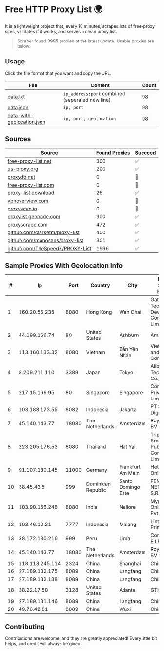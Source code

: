 
# Free HTTP Proxy List 🌍

It is a lightweight project that, every 10 minutes, scrapes lots of free-proxy sites, validates if it works, and serves a clean proxy list.


> Scraper found **3995** proxies at the latest update. Usable proxies are below.

## Usage

Click the file format that you want and copy the URL.


|File|Content|Count|
|----|-------|-----|
|[data.txt](https://raw.githubusercontent.com/themiralay/Proxy-List-World/master/data.txt)|`ip_address:port` combined (seperated new line)|98|
|[data.json](https://raw.githubusercontent.com/themiralay/Proxy-List-World/master/data.json)|`ip, port`|98|
|[data-with-geolocation.json](https://raw.githubusercontent.com/themiralay/Proxy-List-World/master/data-with-geolocation.json)|`ip, port, geolocation`|98|

## Sources

|Source|Found Proxies|Succeed|
|------|-------------|-------|
|[free-proxy-list.net](https://free-proxy-list.net)|300|✅|
|[us-proxy.org](https://www.us-proxy.org)|200|✅|
|[proxydb.net](http://proxydb.net)|0|🚫|
|[free-proxy-list.com](https://free-proxy-list.com/?page=&port=&type%5B%5D=http&type%5B%5D=https&up_time=0&search=Search)|0|🚫|
|[proxy-list.download](https://www.proxy-list.download/HTTP)|26|✅|
|[vpnoverview.com](https://vpnoverview.com/privacy/anonymous-browsing/free-proxy-servers)|0|🚫|
|[proxyscan.io](https://www.proxyscan.io)|0|🚫|
|[proxylist.geonode.com](https://proxylist.geonode.com/api/proxy-list?limit=300&page=1&sort_by=lastChecked&sort_type=desc&protocols=http,https)|300|✅|
|[proxyscrape.com](https://api.proxyscrape.com/v2/?request=displayproxies&protocol=http&timeout=10000&country=all&ssl=all&anonymity=all)|472|✅|
|[github.com/clarketm/proxy-list](https://raw.githubusercontent.com/clarketm/proxy-list/master/proxy-list-raw.txt)|400|✅|
|[github.com/monosans/proxy-list](https://raw.githubusercontent.com/monosans/proxy-list/main/proxies/http.txt)|301|✅|
|[github.com/TheSpeedX/PROXY-List](https://raw.githubusercontent.com/TheSpeedX/PROXY-List/master/http.txt)|1996|✅|


## Sample Proxies With Geolocation Info

|#|Ip|Port|Country|City|Internet Service Provider|
|-|--|----|-------|----|-------------------------|
|1|160.20.55.235|8080|Hong Kong|Wan Chai|Gateway Technology Development Company Limited|
|2|44.199.166.74|80|United States|Ashburn|Amazon.com|
|3|113.160.133.32|8080|Vietnam|Bẩn Yên Nhân|VietNam Post and Telecom Corporation|
|4|8.209.211.110|3389|Japan|Tokyo|Alibaba (US) Technology Co., Ltd.|
|5|217.15.166.95|80|Singapore|Singapore|Contabo Asia Private Limited|
|6|103.188.173.55|8082|Indonesia|Jakarta|PT Satria Digital Media|
|7|45.140.143.77|18080|The Netherlands|Amsterdam|RoyaleHosting BV|
|8|223.205.176.53|8080|Thailand|Hat Yai|Triple T Broadband Public Company Limited|
|9|91.107.130.145|11000|Germany|Frankfurt Am Main|Hetzner Online AG|
|10|38.45.43.5|999|Dominican Republic|Santo Domingo Este|FENIX NETWORKS, S.R.L.|
|11|103.90.156.248|8080|India|Nellore|Myguru Online India Pvt Ltd|
|12|103.46.10.21|7777|Indonesia|Malang|Lintas Data Prima, PT|
|13|38.172.130.216|999|Peru|Lima|Conex TV E.I.R.L.|
|14|45.140.143.77|18080|The Netherlands|Amsterdam|RoyaleHosting BV|
|15|118.113.245.114|2324|China|Shanghai|Chinanet|
|16|27.189.132.175|8089|China|Langfang|Chinanet|
|17|27.189.132.138|8089|China|Langfang|Chinanet|
|18|38.22.17.50|3128|United States|Atlanta|GTHost|
|19|27.189.131.146|8089|China|Langfang|Chinanet|
|20|49.76.42.81|8089|China|Wuxi|Chinanet|



## Contributing

Contributions are welcome, and they are greatly appreciated! Every
little bit helps, and credit will always be given.

